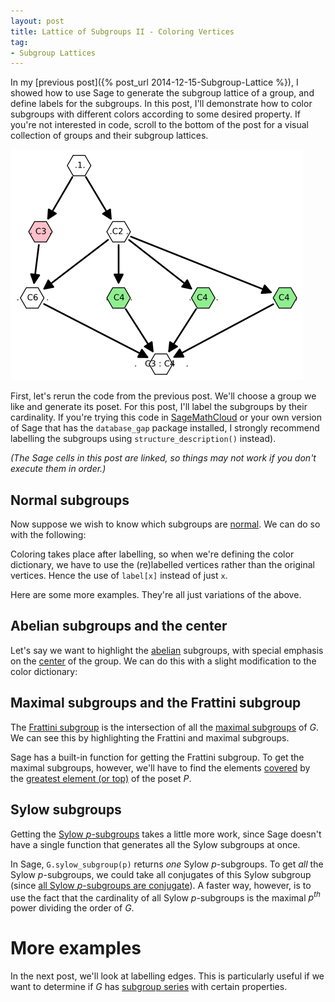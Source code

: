 ```yaml
---
layout: post
title: Lattice of Subgroups II - Coloring Vertices
tag: 
- Subgroup Lattices
---
```


In my [previous post]({% post_url 2014-12-15-Subgroup-Lattice %}), I showed how to use Sage to generate the subgroup lattice of a group, and define labels for the subgroups. In this post, I'll demonstrate how to color subgroups with different colors according to some desired property. If you're not interested in code, scroll to the bottom of the post for a visual collection of groups and their subgroup lattices. 

![Lattice of the dicyclic group $Dic_3$](/images/Dic3Lattice.png "Lattice of the dicyclic group $Dic_3$")

<!--more-->

First, let's rerun the code from the previous post. We'll choose a group we like and generate its poset. For this post, I'll label the subgroups by their cardinality. If you're trying this code in [SageMathCloud](https://cloud.sagemath.com/) or your own version of  Sage that has the `database_gap` package installed, I strongly recommend labelling the subgroups using `structure_description()` instead).

*(The Sage cells in this post are linked, so things may not work if you don't execute them in order.)*

<div class="linked">
  <script type="text/x-sage">
# Define group and generate list of subgroups of the group
G = DiCyclicGroup(3)
subgroups = G.subgroups()

# Define f(h,k) = True iff h is a subgroup of k
f = lambda h,k: h.is_subgroup(k)

# Define labels (structure_description requires database_gap package)
label = {subgroups[i] :"." + " "*floor(i/2) + str(len(subgroups[i])) + " "*ceil(i/2) + "." for i in range(len(subgroups))}
# label = {subgroups[i]: "." +" "*floor(i/2) + subgroups[i].structure_description()  + " "*ceil(i/2) + "." for i in range(len(subgroups))}

# Define and display the poset
P = Poset((subgroups, f))
P.plot(element_labels = label, vertex_shape= 'H', vertex_size = 800)
  </script>
</div>

## Normal subgroups
Now suppose we wish to know which subgroups are [normal](http://en.wikipedia.org/wiki/Normal_subgroup). We can do so with the following:

<div class="linked">
  <script type="text/x-sage">
# Define a coloring dictionary
color = {'lightgreen':[label[x] for x in subgroups if x.is_normal()],
        'white':[label[x] for x in subgroups if not x.is_normal()]}

# Display the poset
P.plot(element_labels = label, vertex_shape= 'H', vertex_size = 800, vertex_colors = color)
  </script>
</div>

Coloring takes place after labelling, so when we're defining the color dictionary, we have to use the (re)labelled vertices rather than the original vertices. Hence the use of `label[x]` instead of just `x`.

Here are some more examples. They're all just variations of the above.

## Abelian subgroups and the center
Let's say we want to highlight the [abelian](http://en.wikipedia.org/wiki/Abelian_group) subgroups, with special emphasis on the [center](http://en.wikipedia.org/wiki/Center_%28group_theory%29) of the group. We can do this with a slight modification to the color dictionary:

<div class="linked">
  <script type="text/x-sage">
color = {'lightgreen':[label[x] for x in subgroups if x != G.center() and x.is_abelian()],
        'white':[label[x] for x in subgroups if not x.is_abelian()],
        'yellow':[label[G.center()]]
}

P.plot(element_labels = label, vertex_shape= 'H', vertex_size = 800, vertex_colors = color)
  </script>
</div>

## Maximal subgroups and the Frattini subgroup
The [Frattini subgroup](http://en.wikipedia.org/wiki/Frattini_subgroup) is the intersection of all the [maximal subgroups](http://en.wikipedia.org/wiki/Maximal_subgroup) of $G$. We can see this by highlighting the Frattini and maximal subgroups.

Sage has a built-in function for getting the Frattini subgroup. To get the maximal subgroups, however, we'll have to find the elements [covered](http://en.wikipedia.org/wiki/Covering_relation) by the [greatest element (or top)](http://en.wikipedia.org/wiki/Greatest_element) of the poset $P$.

<div class="linked">
  <script type="text/x-sage">
# Frattini subgroup
frattini = G.frattini_subgroup()
# Maximal subgroups
maximals = [x for x in subgroups if P.covers(x,P.top()) and x not in [frattini]]


color = {'lightgreen':[label[x] for x in maximals],
        'white':[label[x] for x in subgroups if x not in maximals + [frattini]],
        'lightblue':[label[x] for x in subgroups if x in [frattini]]
}

P.plot(element_labels = label, vertex_shape= 'H', vertex_size = 800, vertex_colors = color)
  </script>
</div>

## Sylow subgroups
Getting the [Sylow $p$-subgroups](http://mathworld.wolfram.com/Sylowp-Subgroup.html) takes a little more work, since Sage doesn't have a single function that generates all the Sylow subgroups at once.

In Sage, `G.sylow_subgroup(p)` returns *one* Sylow $p$-subgroups. To get *all* the Sylow $p$-subgroups, we could take all conjugates of this Sylow subgroup (since [all Sylow $p$-subgroups are conjugate](http://en.wikipedia.org/wiki/Sylow_theorems#Theorems)). A faster way, however, is to use the fact that the cardinality of all Sylow $p$-subgroups is the maximal $p^{th}$ power dividing the order of $G$.

<div class="linked">
  <script type="text/x-sage">
# Choose some colors we like (can choose more to be safe, in case we have many prime factors)
some_colors = ['lightgreen','pink','yellow','lightblue']

# Get prime factors of |G|
N = G.cardinality()
prime_factors = [p^e for p,e in list(N.factor())]

# List Sylow p-subgroups for each p
sylow = {}
for q in prime_factors:
    sylow[q] = [x for x in subgroups if x.cardinality() == q]
    
# List remaining subgroups
allsylow = sum(sylow.values(),[]) # combine all the sylow subgroups into one list
nonsylow = [x for x in subgroups if x not in allsylow]

# Define colors
color = {'white' : [label[x] for x in nonsylow]}
for c, q in zip(some_colors, prime_factors):
    color[c] = [label[x] for x in subgroups if x in sylow[q]]

# Display the poset
P.plot(element_labels = label, vertex_shape= 'H', vertex_size = 800, vertex_colors = color)
  </script>
</div>

# More examples
<div class="auto">
  <script type="text/x-sage">
# Some small groups
KQ   = [KleinFourGroup(), QuaternionGroup()]
Symm = [SymmetricGroup(N) for N in [1,2,3]]
Alte = [AlternatingGroup(N) for N in [3,4]]
Cycl = [CyclicPermutationGroup(N) for N in [8,12,30,60]]
Dicy = [DiCyclicGroup(N) for N in [3,4,5]]
Dihe = [DihedralGroup(N) for N in [4,5,6,7,8]]

group_list = KQ + Symm + Alte + Cycl + Dicy + Dihe

some_colors = ['lightgreen','pink','yellow','lightblue']

@interact
def subgroup_lattices(Group = selector(values = group_list, buttons=False),
                      Label = selector(values =['None','Generators','Cardinality','Structure Description (requires database_gap)'], default='Cardinality', buttons=False),
                      Color = selector(values =['None','Normal','Abelian and Center','Maximal and Frattini', 'Sylow'], default='Abelian and Center', buttons=False)):
    # Define group and poset of subgroups
    G = Group
    subgroups = G.subgroups()
    P = Poset((subgroups, lambda h,k: h.is_subgroup(k) ))
    
    # Define labels
    label_elements = True
    if Label == 'None':
        label_elements = False
        element_labels = None
    elif Label == 'Generators':        
        element_labels = {x : str(x.gens())[1:-1] for x in subgroups}
    elif Label == 'Cardinality':
        element_labels = {subgroups[i] : "." + " "*floor(i/2) + str(len(subgroups[i])) + " "*ceil(i/2) + "." for i in range(len(subgroups))}
    elif Label == 'Structure Description (requires database_gap)':
        element_labels = {subgroups[i]: "." +" "*floor(i/2) + subgroups[i].structure_description()  + " "*ceil(i/2) + "." for i in range(len(subgroups))}
    
    if label_elements:
        label = element_labels
    else:
        label = {x : x for x in subgroups}
    
    # Define colors
    if Color == 'None':
        color = 'white'
    elif Color == 'Normal':
        color = {'lightgreen':[label[x] for x in subgroups if x.is_normal()],
        'white':[label[x] for x in subgroups if not x.is_normal()]}
    elif Color == 'Abelian and Center':
        color = {'lightgreen':[label[x] for x in subgroups if x != G.center() and x.is_abelian()],
        'white':[label[x] for x in subgroups if not x.is_abelian()],
        'yellow':[label[G.center()]]}
    elif Color == 'Maximal and Frattini':
        frattini = G.frattini_subgroup()
        maximals = [x for x in subgroups if P.covers(x,P.top()) and x not in [frattini]]
        color = {'lightgreen':[label[x] for x in maximals],
        'white':[label[x] for x in subgroups if x not in maximals + [frattini]],
        'lightblue':[label[x] for x in subgroups if x in [frattini]]}
    elif Color == 'Sylow': 
        prime_factors = [p^e for p,e in list(G.cardinality().factor())]
        
        # List Sylow p-subgroups for each p
        sylow = {}
        for q in prime_factors:
            sylow[q] = [x for x in subgroups if x.cardinality() == q]
            
        # List remaining subgroups
        allsylow = sum(sylow.values(),[]) # combine all the sylow subgroups into one list
        nonsylow = [x for x in subgroups if x not in allsylow]
        
        # Define colors
        color = {'white' : [label[x] for x in nonsylow]}
        for c, q in zip(some_colors, prime_factors):
            color[c] = [label[x] for x in subgroups if x in sylow[q]]
        
    # Display poset
    P.plot(label_elements=label_elements, element_labels = element_labels, vertex_shape= 'H', vertex_size = 800, vertex_colors = color).show()
  </script>
</div>

In the next post, we'll look at labelling edges. This is particularly useful if we want to determine if $G$ has  [subgroup series](http://en.wikipedia.org/wiki/Subgroup_series) with certain properties.
